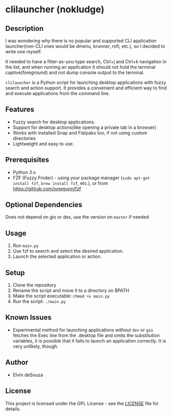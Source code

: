# clilauncher (nokludge)

## Description

I was wondering why there is no popular and supported CLI application launcher(non-CLI ones would be dmenu, krunner, rofi, etc.), so I decided to write one myself.

It needed to have a filter-as-you-type search, Ctrl+j and Ctrl+k navigation in the list, and when running an application it should not hold the terminal captive(foreground) and not dump console output to the terminal.

`clilauncher` is a Python script for launching desktop applications with fuzzy search and action support. It provides a convenient and efficient way to find and execute applications from the command line.

## Features
- Fuzzy search for desktop applications.
- Support for desktop actions(like opening a private tab in a browser)
- Works with installed Snap and Flatpaks too, if not using custom directories
- Lightweight and easy to use.

## Prerequisites
- Python 3.x
- FZF (Fuzzy Finder) - using your package manager (`sudo apt-get install fzf`, `brew install fzf`, etc.), or from https://github.com/junegunn/fzf

## Optional Dependencies
Does not depend on gio or dex, use the version on `master` if needed

## Usage
1. Run `main.py`
2. Use fzf to search and select the desired application.
3. Launch the selected application or action.

## Setup
1. Clone the repository
2. Rename the script and move it to a directory on $PATH
3. Make the script executable: `chmod +x main.py`
4. Run the script: `./main.py`

## Known Issues
- Experimental method for launching applications without `dex` or `gio` fetches the Exec line from the .desktop file and omits the substitution variables, it is possible that it fails to launch an application correctly. It is very unlikely, though.

## Author
- Elvin deSouza

## License
This project is licensed under the GPL License - see the [LICENSE](LICENSE) file for details.
